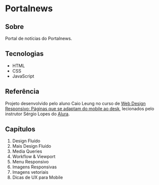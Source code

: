 # Portalnews

## Sobre
Portal de notícias do Portalnews.

## Tecnologias
* HTML
* CSS
* JavaScript

## Referência
Projeto desenvolvido pelo aluno Caio Leung no curso de [Web Design Responsivo: Páginas que se adaptam do mobile ao desk](https://www.alura.com.br/curso-online-web-design-responsivo), lecionados pelo instrutor Sérgio Lopes do [Alura](https://www.alura.com.br).

## Capítulos

1. Design Fluído
2. Mais Design Fluído
3. Media Queries
4. Workflow & Viewport
5. Menu Responsivo
6. Imagens Responsivas
7. Imagens vetoriais
8. Dicas de UX para Mobile
